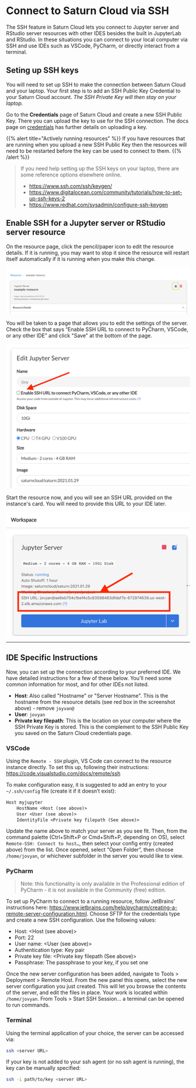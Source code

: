 # Connect to Saturn Cloud via SSH

The SSH feature in Saturn Cloud lets you connect to Jupyter server and RStudio server resources with other IDES besides the built in JupyterLab and RStudio. In these situations you can connect to your local computer via SSH and use IDEs such as VSCode, PyCharm, or directly interact from a terminal.

## Seting up SSH keys

You will need to set up SSH to make the connection between Saturn Cloud and your laptop. Your first step is to add an SSH Public Key Credential to your Saturn Cloud account. *The SSH Private Key will then stay on your laptop.*

Go to the **Credentials** page of Saturn Cloud and create a new SSH Public Key. There you can upload the key to use for the SSH connection. The docs page on [credentials](<docs/Using Saturn Cloud/credentials.md>) has further details on uploading a key.

{{% alert title="Actively running resources" %}}
If you have resources that are running when you upload a new SSH Public Key then the resources will need to be restarted before the key can be used to connect to them.
{{% /alert %}}

> If you need help setting up the SSH keys on your laptop, there are some reference options elsewhere online.
> * <a href="https://www.ssh.com/ssh/keygen/" target='_blank' rel='noopener'>https://www.ssh.com/ssh/keygen/</a>
> * <a href="https://www.digitalocean.com/community/tutorials/how-to-set-up-ssh-keys-2" target='_blank' rel='noopener'>https://www.digitalocean.com/community/tutorials/how-to-set-up-ssh-keys-2</a>
> * <a href="https://www.redhat.com/sysadmin/configure-ssh-keygen" target='_blank' rel='noopener'>https://www.redhat.com/sysadmin/configure-ssh-keygen</a>

## Enable SSH for a Jupyter server or RStudio server resource

On the resource page, click the pencil/paper icon to edit the resource details. If it is running, you may want to stop it since the resource will restart itself automatically if it is running when you make this change.

<img src="/images/docs/edit-resource-button.jpg" alt="Edit button within a resource" class="doc-image">

You will be taken to a page that allows you to edit the settings of the server. Check the box that says “Enable SSH URL to connect to PyCharm, VSCode, or any other IDE” and click "Save" at the bottom of the page.

<img src="/images/docs/ssh2.png" alt="Screenshot of Saturn Cloud Edit Jupyter Server form, with red arrow pointing to Enable SSH URL button" class="doc-image">

Start the resource now, and you will see an SSH URL provided on the instance's card. You will need to provide this URL to your IDE later.

<img src="/images/docs/ssh3.png" alt="Screenshot of Jupyter Server card with server running, arrow pointing to SSH URL shown, with box encircling it" class="doc-image">

***

## IDE Specific Instructions

Now, you can set up the connection according to your preferred IDE. We have detailed instructions for a few of these below. You'll need some common information for most, and for other IDEs not listed.

* **Host**: Also called "Hostname" or "Server Hostname". This is the hostname from the resource details (see red box in the screenshot above) - remove `joyvan@`
* **User**: `jovyan`
* **Private key filepath**: This is the location on your computer where the SSH Private Key is stored. This is the complement to the SSH Public Key you saved on the Saturn Cloud credentials page.

### VSCode

Using the `Remote - SSH` plugin, VS Code can connect to the resource instance directly. To set this up, following their instructions: <a href="https://code.visualstudio.com/docs/remote/ssh" target='_blank' rel='noopener'>https://code.visualstudio.com/docs/remote/ssh</a>

To make configuration easy, it is suggested to add an entry to your `~/.ssh/config` file (create it if it doesn’t exist):

```
Host myjupyter
    HostName <Host (see above)>
    User <User (see above)>
    IdentityFile <Private key filepath (See above)>
```

Update the name above to match your server as you see fit. Then, from the command palette (Ctrl+Shift+P or Cmd+Shift+P, depending on OS), select `Remote-SSH: Connect to host…`, then select your config entry (created above) from the list. Once opened, select “Open Folder”, then choose `/home/jovyan`, or whichever subfolder in the server you would like to view. 

### PyCharm

> Note: this functionality is only available in the Professional edition of PyCharm - it is not available in the Community (free) edition.

To set up PyCharm to connect to a running resource, follow JetBrains’ instructions here: <a href="https://www.jetbrains.com/help/pycharm/creating-a-remote-server-configuration.html" target='_blank' rel='noopener'>https://www.jetbrains.com/help/pycharm/creating-a-remote-server-configuration.html</a>. Choose SFTP for the credentials type and create a new SSH configuration. Use the following values:

* Host: <Host (see above)>
* Port: 22
* User name: <User (see above)>
* Authentication type: Key pair
* Private key file: <Private key filepath (See above)>
* Passphrase: The passphrase to your key, if you set one

Once the new server configuration has been added, navigate to Tools > Deployment > Remote Host. From the new panel this opens, select the new server configuration you just created. This will let you browse the contents of the server, and edit the files in place. Your work is located within `/home/jovyan`. From Tools > Start SSH Session… a terminal can be opened to run commands.

### Terminal

Using the terminal application of your choice, the server can be accessed via:

```bash
ssh <server URL>
```
If your key is not added to your ssh agent (or no ssh agent is running), the key can be manually specified:

```bash
ssh -i path/to/key <server URL>
```
